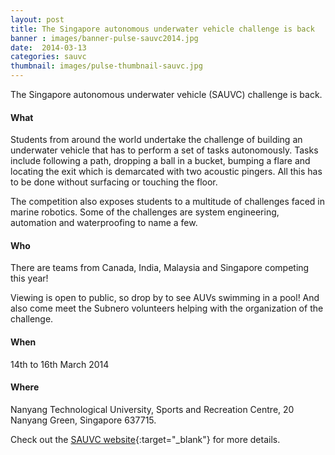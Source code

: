 ```yaml
---
layout: post
title: The Singapore autonomous underwater vehicle challenge is back
banner : images/banner-pulse-sauvc2014.jpg
date:  2014-03-13
categories: sauvc
thumbnail: images/pulse-thumbnail-sauvc.jpg
---
```


The Singapore autonomous underwater vehicle (SAUVC) challenge is back.

#### What

Students from around the world undertake the challenge of building an underwater vehicle that has to perform a set of tasks autonomously. Tasks include following a path, dropping a ball in a bucket, bumping a flare and locating the exit which is demarcated with two acoustic pingers. All this has to be done without surfacing or touching the floor.

The competition also exposes students to a multitude of challenges faced in marine robotics. Some of the challenges are system engineering, automation and waterproofing to name a few.

#### Who

There are teams from Canada, India, Malaysia and Singapore competing this year!

Viewing is open to public, so drop by to see AUVs swimming in a pool!  And also come meet the Subnero volunteers helping with the organization of the challenge.

#### When

14th to 16th March 2014

#### Where

Nanyang Technological University,
Sports and Recreation Centre,
20 Nanyang Green, Singapore 637715.

Check out the [SAUVC website](https://sauvc.org/){:target="_blank"} for more details.

